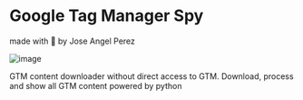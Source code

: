 # Google Tag Manager Spy

made with 💛 by Jose Angel Perez


![image](https://github.com/user-attachments/assets/5707ec64-30b1-4bad-9996-6c5fd79f7c0a)


GTM content downloader without direct access to GTM. Download, process and show all GTM content powered by python
